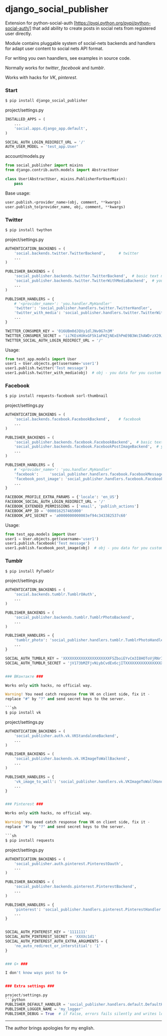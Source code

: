 django_social_publisher
=======================

Extension for python-social-auth [https://pypi.python.org/pypi/python-social-auth/] 
that add ability to create posts in social nets from registered user directly.

Module contains pluggable system of social-nets backends and handlers for adapt 
user content to social nets API format.

For writing you own haandlers, see examples in source code.

Normally works for *twitter*, *facebook* and *tumblr*.

Works with hacks for *VK*, *pinterest*.


### Start ###

```sh
$ pip install django_social_publisher
```

project/settings.py
```python
INSTALLED_APPS = (
    ...
    'social.apps.django_app.default',
)

SOCIAL_AUTH_LOGIN_REDIRECT_URL = '/'
AUTH_USER_MODEL = 'test_app.User'
```

account/models.py
```python
from social_publisher import mixins
from django.contrib.auth.models import AbstractUser

class User(AbstractUser, mixins.PublisherForUserMixin):
    pass
```

Base usage:

```python
user.publish.<provider_name>(obj, comment, **kwargs)
user.publish_to(provider_name, obj, comment, **kwargs)
```

### Twitter ###

```sh
$ pip install twython
```

project/settings.py
```python
AUTHENTICATION_BACKENDS = (
    'social.backends.twitter.TwitterBackend',      # twitter
    ...
)

PUBLISHER_BACKENDS = (
    'social_publisher.backends.twitter.TwitterBackend',  # basic text message / provider name - twitter
    'social_publisher.backends.twitter.TwitterWithMediaBackend',  # you custom message / provider name - twitter_with_media
    ...
)

PUBLISHER_HANDLERS = {
    # '<provider_name>': 'you.handler.MyHandler'
    'twitter': 'social_publisher.handlers.twitter.TwitterHandler',
    'twitter_with_media': 'social_publisher.handlers.twitter.TwitterWithMediaHandler',
    ...
}

TWITTER_CONSUMER_KEY = '016UBm0dJQVy1dlJNv0G7n3M'
TWITTER_CONSUMER_SECRET = 'ii7KEsHUHxGF5k1aFHZjNExEhPmE9B3WcIhAWDrzX29JSbqKY'
TWITTER_SOCIAL_AUTH_LOGIN_REDIRECT_URL = '/'
```

Usage:

```python
from test_app.models import User
user1 = User.objects.get(username='user1')
user1.publish.twitter('Test message')
user1.publish.twitter_with_media(obj)  # obj - you data for you custom handler
```

### Facebook ###

```sh
$ pip install requests-facebook sorl-thumbnail
```

project/settings.py
```python
AUTHENTICATION_BACKENDS = (
    'social.backends.facebook.FacebookBackend',    # facebook
    ...
)

PUBLISHER_BACKENDS = (
    'social_publisher.backends.facebook.FacebookBackend',  # basic text message / provider name - facebook
    'social_publisher.backends.facebook.FacebookPostImageBackend',  # you custom message / provider name - facebook_post_image
    ...
)

PUBLISHER_HANDLERS = {
    # '<provider_name>': 'you.handler.MyHandler'
    'facebook':     'social_publisher.handlers.facebook.FacebookMessageHandler',
    'facebook_post_image': 'social_publisher.handlers.facebook.FacebookPhotoHandler',
    ...
}

FACEBOOK_PROFILE_EXTRA_PARAMS = {'locale': 'en_US'}
FACEBOOK_SOCIAL_AUTH_LOGIN_REDIRECT_URL = '/'
FACEBOOK_EXTENDED_PERMISSIONS = ['email', 'publish_actions']
FACEBOOK_APP_ID = '000016257465000'
FACEBOOK_API_SECRET = 'a0000000000003ef94c343382537c60'
```

Usage:

```python
from test_app.models import User
user1 = User.objects.get(username='user1')
user1.publish.facebook('Test message')
user1.publish.facebook_post_image(obj)  # obj - you data for you custom handler
```


### Tumblr ###

```sh
$ pip install PyTumblr
```

project/settings.py
```python
AUTHENTICATION_BACKENDS = (
    'social.backends.tumblr.TumblrOAuth',
    ...
)

PUBLISHER_BACKENDS = (
    'social_publisher.backends.tumblr.TumblrPhotoBackend',
    ...
)

PUBLISHER_HANDLERS = {
    'tumblr_photo': 'social_publisher.handlers.tumblr.TumblrPhotoHandler',  # use as example
    ...
}

SOCIAL_AUTH_TUMBLR_KEY = 'XXXXXXXXXXXXXXXXXXXXXFSZboiEYvCm3I8HOToVjRNrIgMo6J'
SOCIAL_AUTH_TUMBLR_SECRET = 'jV173bMZFjvNiybCvdEx6cjITXXXXXXXXXXXXXXXXXXXXXXXXX'


### ВКонтакте ###

Works only with hacks, no official way.

Warning! You need catch response from VK on client side, fix it - 
replace "#" by "?" and send secret keys to the server.

```sh
$ pip install vk
```

project/settings.py
```python
AUTHENTICATION_BACKENDS = (
    'social_publisher.auth.vk.VKStandaloneBackend',
    ...
)

PUBLISHER_BACKENDS = (
    'social_publisher.backends.vk.VKImageToWallBackend',
    ...
)

PUBLISHER_HANDLERS = {
    'vk_image_to_wall': 'social_publisher.handlers.vk.VKImageToWallHandler',  # use as example
    ...
}


### Pinterest ###

Works only with hacks, no official way.

Warning! You need catch response from VK on client side, fix it - 
replace "#" by "?" and send secret keys to the server.

```sh
$ pip install requests 
```

project/settings.py
```python
AUTHENTICATION_BACKENDS = (
    'social_publisher.auth.pinterest.PinterestOauth',
    ...
)

PUBLISHER_BACKENDS = (
    'social_publisher.backends.pinterest.PinterestBackend',
    ...
)

PUBLISHER_HANDLERS = {
    'pinterest': 'social_publisher.handlers.pinterest.PinterestHandler',  # use as example
    ...
}


SOCIAL_AUTH_PINTEREST_KEY = '1111111'
SOCIAL_AUTH_PINTEREST_SECRET = 'XXXXc1d1'
SOCIAL_AUTH_PINTEREST_AUTH_EXTRA_ARGUMENTS = {
    'no_auto_redirect_or_interstitial': '1'
}


### G+ ###

I don't know ways post to G+


### Extra settings ###

project/settings.py
```python
PUBLISHER_DEFAULT_HANDLER = 'social_publisher.handlers.default.DefaultHandler'
PUBLISHER_LOGGER_NAME = 'my_logger'
PUBLISHER_DEBUG = True  # if False, errors fails silently and writes log
```

---
The author brings apologies for my english.
